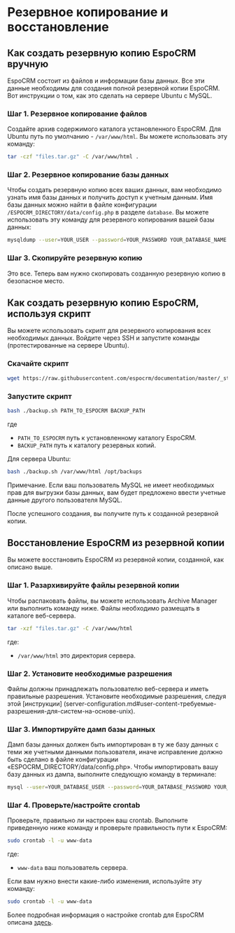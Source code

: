 # Резервное копирование и восстановление

## Как создать резервную копию EspoCRM вручную

EspoCRM состоит из файлов и информации базы данных. Все эти данные необходимы для создания полной резервной копии EspoCRM. Вот инструкции о том, как это сделать на сервере Ubuntu с MySQL.

### Шаг 1. Резервное копирование файлов

Создайте архив содержимого каталога установленного EspoCRM. Для Ubuntu путь по умолчанию - `/var/www/html`. Вы можете использовать эту команду:

```bash
tar -czf "files.tar.gz" -C /var/www/html .
```

### Шаг 2. Резервное копирование базы данных

Чтобы создать резервную копию всех ваших данных, вам необходимо узнать имя базы данных и получить доступ к учетным данным. Имя базы данных можно найти в файле конфигурации `/ESPOCRM_DIRECTORY/data/config.php` в разделе `database`. Вы можете использовать эту команду для резервного копирования вашей базы данных:

```bash
mysqldump --user=YOUR_USER --password=YOUR_PASSWORD YOUR_DATABASE_NAME > "db.sql"
```

### Шаг 3. Скопируйте резервную копию

Это все. Теперь вам нужно скопировать созданную резервную копию в безопасное место.

## Как создать резервную копию EspoCRM, используя скрипт

Вы можете использовать скрипт для резервного копирования всех необходимых данных. Войдите через SSH и запустите команды (протестированные на сервере Ubuntu).

### Скачайте скрипт

```bash
wget https://raw.githubusercontent.com/espocrm/documentation/master/_static/scripts/backup.sh
```

### Запустите скрипт

```bash
bash ./backup.sh PATH_TO_ESPOCRM BACKUP_PATH
```
где
 * `PATH_TO_ESPOCRM` путь к установленному каталогу EspoCRM.
 * `BACKUP_PATH` путь к каталогу резервных копий.

Для сервера Ubuntu:

```bash
bash ./backup.sh /var/www/html /opt/backups
```

Примечание. Если ваш пользователь MySQL не имеет необходимых прав для выгрузки базы данных, вам будет предложено ввести учетные данные другого пользователя MySQL.

После успешного создания, вы получите путь к созданной резервной копии.

## Восстановление EspoCRM из резервной копии

Вы можете восстановить EspoCRM из резервной копии, созданной, как описано выше.

### Шаг 1. Разархивируйте файлы резервной копии

Чтобы распаковать файлы, вы можете использовать Archive Manager или выполнить команду ниже. Файлы необходимо размещать в каталоге веб-сервера.

```bash
tar -xzf "files.tar.gz" -C /var/www/html
```
где:
 * `/var/www/html` это директория сервера.

### Шаг 2. Установите необходимые разрешения

Файлы должны принадлежать пользователю веб-сервера и иметь правильные разрешения. Установите необходимые разрешения, следуя этой [инструкции] (server-configuration.md#user-content-требуемые-разрешения-для-систем-на-основе-unix).

### Шаг 3. Импортируйте дамп базы данных

Дамп базы данных должен быть импортирован в ту же базу данных с теми же учетными данными пользователя, иначе исправление должно быть сделано в файле конфигурации «ESPOCRM_DIRECTORY/data/config.php». Чтобы импортировать вашу базу данных из дампа, выполните следующую команду в терминале:

```bash
mysql --user=YOUR_DATABASE_USER --password=YOUR_DATABASE_PASSWORD YOUR_DATABASE_NAME < db.sql
```

### Шаг 4. Проверьте/настройте crontab

Проверьте, правильно ли настроен ваш crontab. Выполните приведенную ниже команду и проверьте правильность пути к EspoCRM:

```bash
sudo crontab -l -u www-data
```
где:
 * `www-data` ваш пользователь сервера.

Если вам нужно внести какие-либо изменения, используйте эту команду:

```bash
sudo crontab -l -u www-data
```

Более подробная информация о настройке crontab для EspoCRM описана [здесь](server-configuration.md#user-content-настройка-crontab).
